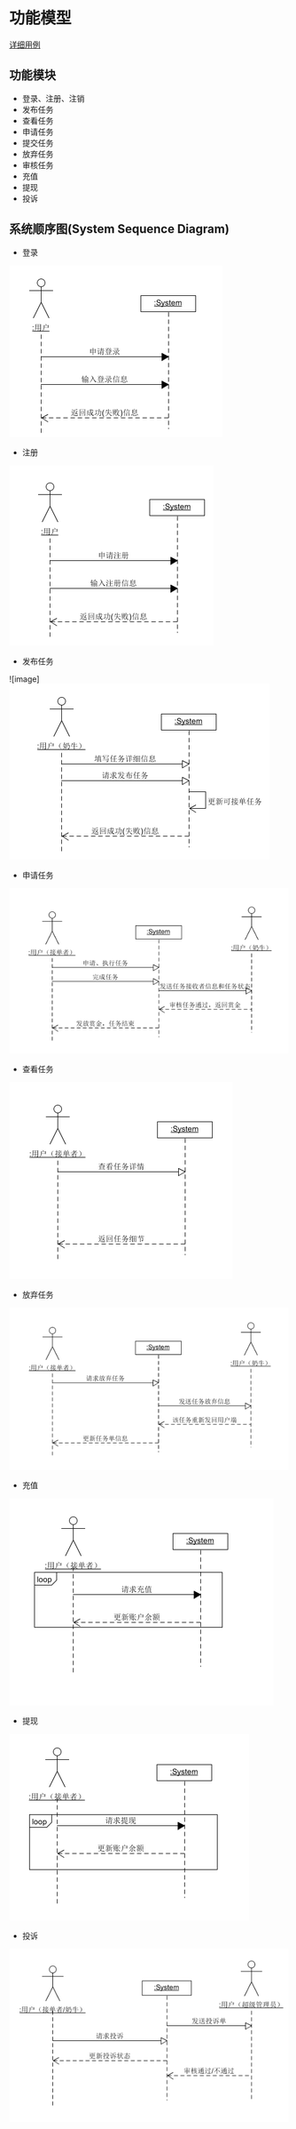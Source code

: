 # 功能模型

[详细用例](DashBoard/Requirement/Use_Cases.md)

## 功能模块

- 登录、注册、注销
- 发布任务
- 查看任务
- 申请任务
- 提交任务
- 放弃任务
- 审核任务
- 充值
- 提现
- 投诉

## 系统顺序图(System Sequence Diagram)

- 登录

![image](image/image1.png)

- 注册

![image](image/image2.png)

- 发布任务

![image]![image](image/image3.png)

- 申请任务

![image](image/image4.png)

- 查看任务

![image](image/image5.png)



- 放弃任务

![image](image/image7.png)



- 充值

![image](image/image9.png)

- 提现 

![image](image/image10.png)

- 投诉

![image](image/image11.png)
